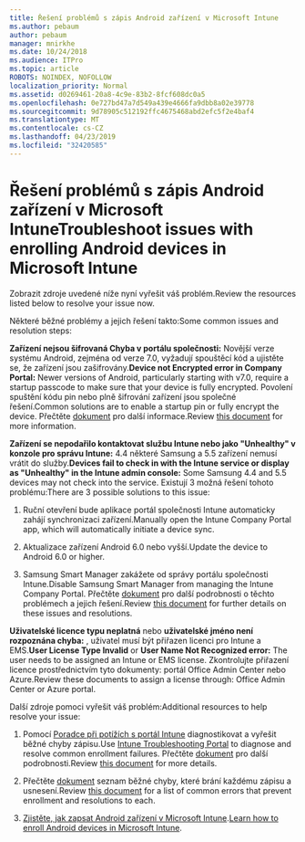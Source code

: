 ```yaml
---
title: Řešení problémů s zápis Android zařízení v Microsoft Intune
ms.author: pebaum
author: pebaum
manager: mnirkhe
ms.date: 10/24/2018
ms.audience: ITPro
ms.topic: article
ROBOTS: NOINDEX, NOFOLLOW
localization_priority: Normal
ms.assetid: d0269461-20a8-4c9e-83b2-8fcf608dc0a5
ms.openlocfilehash: 0e727bd47a7d549a439e4666fa9dbb8a02e39778
ms.sourcegitcommit: 9d78905c512192ffc4675468abd2efc5f2e4baf4
ms.translationtype: MT
ms.contentlocale: cs-CZ
ms.lasthandoff: 04/23/2019
ms.locfileid: "32420585"
---
```

# <a name="troubleshoot-issues-with-enrolling-android-devices-in-microsoft-intune"></a><span data-ttu-id="c482b-102">Řešení problémů s zápis Android zařízení v Microsoft Intune</span><span class="sxs-lookup"><span data-stu-id="c482b-102">Troubleshoot issues with enrolling Android devices in Microsoft Intune</span></span>

<span data-ttu-id="c482b-103">Zobrazit zdroje uvedené níže nyní vyřešit váš problém.</span><span class="sxs-lookup"><span data-stu-id="c482b-103">Review the resources listed below to resolve your issue now.</span></span>
  
<span data-ttu-id="c482b-104">Některé běžné problémy a jejich řešení takto:</span><span class="sxs-lookup"><span data-stu-id="c482b-104">Some common issues and resolution steps:</span></span>
  
 <span data-ttu-id="c482b-105">**Zařízení nejsou šifrovaná Chyba v portálu společnosti:** Novější verze systému Android, zejména od verze 7.0, vyžadují spouštěcí kód a ujistěte se, že zařízení jsou zašifrovány.</span><span class="sxs-lookup"><span data-stu-id="c482b-105">**Device not Encrypted error in Company Portal:** Newer versions of Android, particularly starting with v7.0, require a startup passcode to make sure that your device is fully encrypted.</span></span> <span data-ttu-id="c482b-106">Povolení spuštění kódu pin nebo plně šifrování zařízení jsou společné řešení.</span><span class="sxs-lookup"><span data-stu-id="c482b-106">Common solutions are to enable a startup pin or fully encrypt the device.</span></span> <span data-ttu-id="c482b-107">Přečtěte [dokument](https://docs.microsoft.com/intune-user-help/your-device-appears-encrypted-but-cp-says-otherwise-android) pro další informace.</span><span class="sxs-lookup"><span data-stu-id="c482b-107">Review [this document](https://docs.microsoft.com/intune-user-help/your-device-appears-encrypted-but-cp-says-otherwise-android) for more information.</span></span> 
  
 <span data-ttu-id="c482b-108">**Zařízení se nepodařilo kontaktovat službu Intune nebo jako "Unhealthy" v konzole pro správu Intune:** 4.4 některé Samsung a 5.5 zařízení nemusí vrátit do služby.</span><span class="sxs-lookup"><span data-stu-id="c482b-108">**Devices fail to check in with the Intune service or display as "Unhealthy" in the Intune admin console:** Some Samsung 4.4 and 5.5 devices may not check into the service.</span></span> <span data-ttu-id="c482b-109">Existují 3 možná řešení tohoto problému:</span><span class="sxs-lookup"><span data-stu-id="c482b-109">There are 3 possible solutions to this issue:</span></span> 
  
1. <span data-ttu-id="c482b-110">Ruční otevření bude aplikace portál společnosti Intune automaticky zahájí synchronizaci zařízení.</span><span class="sxs-lookup"><span data-stu-id="c482b-110">Manually open the Intune Company Portal app, which will automatically initiate a device sync.</span></span>
    
2. <span data-ttu-id="c482b-111">Aktualizace zařízení Android 6.0 nebo vyšší.</span><span class="sxs-lookup"><span data-stu-id="c482b-111">Update the device to Android 6.0 or higher.</span></span>
    
3. <span data-ttu-id="c482b-112">Samsung Smart Manager zakážete od správy portálu společnosti Intune.</span><span class="sxs-lookup"><span data-stu-id="c482b-112">Disable Samsung Smart Manager from managing the Intune Company Portal.</span></span> <span data-ttu-id="c482b-113">Přečtěte [dokument](https://docs.microsoft.com/intune-classic/troubleshoot/troubleshoot-device-enrollment-in-intune#devices-fail-to-check-in-with-the-intune-service-and-display-as-unhealthy-in-the-intune-admin-console) pro další podrobnosti o těchto problémech a jejich řešení.</span><span class="sxs-lookup"><span data-stu-id="c482b-113">Review [this document](https://docs.microsoft.com/intune-classic/troubleshoot/troubleshoot-device-enrollment-in-intune#devices-fail-to-check-in-with-the-intune-service-and-display-as-unhealthy-in-the-intune-admin-console) for further details on these issues and resolutions.</span></span> 
    
 <span data-ttu-id="c482b-114">**Uživatelské licence typu neplatná** nebo **uživatelské jméno není rozpoznána chyba:** , uživatel musí být přiřazen licenci pro Intune a EMS.</span><span class="sxs-lookup"><span data-stu-id="c482b-114">**User License Type Invalid** or **User Name Not Recognized error:** The user needs to be assigned an Intune or EMS license.</span></span> <span data-ttu-id="c482b-115">Zkontrolujte přiřazení licence prostřednictvím tyto dokumenty: portál Office Admin Center nebo Azure.</span><span class="sxs-lookup"><span data-stu-id="c482b-115">Review these documents to assign a license through: Office Admin Center or Azure portal.</span></span> 
  
<span data-ttu-id="c482b-116">Další zdroje pomoci vyřešit váš problém:</span><span class="sxs-lookup"><span data-stu-id="c482b-116">Additional resources to help resolve your issue:</span></span>
  
1. <span data-ttu-id="c482b-117">Pomocí [Poradce při potížích s portál Intune](https://devicemanagement.microsoft.com/#blade/Microsoft_Intune_DeviceSettings/TroubleshootBlade) diagnostikovat a vyřešit běžné chyby zápisu.</span><span class="sxs-lookup"><span data-stu-id="c482b-117">Use [Intune Troubleshooting Portal](https://devicemanagement.microsoft.com/#blade/Microsoft_Intune_DeviceSettings/TroubleshootBlade) to diagnose and resolve common enrollment failures.</span></span> <span data-ttu-id="c482b-118">Přečtěte [dokument](https://docs.microsoft.com/intune/help-desk-operators) pro další podrobnosti.</span><span class="sxs-lookup"><span data-stu-id="c482b-118">Review [this document](https://docs.microsoft.com/intune/help-desk-operators) for more details.</span></span> 
    
2. <span data-ttu-id="c482b-119">Přečtěte [dokument](https://docs.microsoft.com/intune-classic/Troubleshoot/troubleshoot-device-enrollment-in-intune) seznam běžné chyby, které brání každému zápisu a usnesení.</span><span class="sxs-lookup"><span data-stu-id="c482b-119">Review [this document](https://docs.microsoft.com/intune-classic/Troubleshoot/troubleshoot-device-enrollment-in-intune) for a list of common errors that prevent enrollment and resolutions to each.</span></span> 
    
3. <span data-ttu-id="c482b-120">[Zjistěte, jak zapsat Android zařízení v Microsoft Intune](https://docs.microsoft.com/intune/android-enroll).</span><span class="sxs-lookup"><span data-stu-id="c482b-120">[Learn how to enroll Android devices in Microsoft Intune](https://docs.microsoft.com/intune/android-enroll).</span></span>
    

